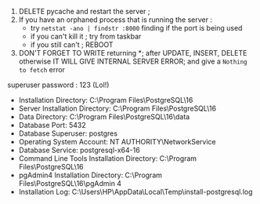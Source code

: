 1. DELETE pycache and restart the server ;
2. If you have an orphaned process that is running the server :
    - try `netstat -ano | findstr :8000` finding if the port is being used
    - if you can't kill it ; try from taskbar
    - if you still can't ; REBOOT
3. DON'T FORGET TO WRITE returning *; after UPDATE, INSERT, DELETE otherwise IT WILL GIVE
    INTERNAL SERVER ERROR; and give a `Nothing to fetch` error

superuser password : 123 (Lol!)
- Installation Directory: C:\Program Files\PostgreSQL\16
- Server Installation Directory: C:\Program Files\PostgreSQL\16
- Data Directory: C:\Program Files\PostgreSQL\16\data
- Database Port: 5432
- Database Superuser: postgres
- Operating System Account: NT AUTHORITY\NetworkService
- Database Service: postgresql-x64-16
- Command Line Tools Installation Directory: C:\Program Files\PostgreSQL\16
- pgAdmin4 Installation Directory: C:\Program Files\PostgreSQL\16\pgAdmin 4
- Installation Log: C:\Users\HP\AppData\Local\Temp\install-postgresql.log